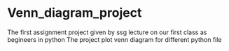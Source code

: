 # Venn_diagram_project
The first assignment project given by ssg lecture on our first class as begineers in python 
The project plot venn diagram for different python file 
